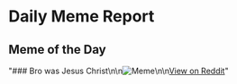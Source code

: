 # Daily Meme Report

## Meme of the Day
"### Bro was Jesus Christ\n\n![Meme](https://i.redd.it/lshax2fvpebf1.png)\n\n[View on Reddit](https://redd.it/1lto6ec)"
